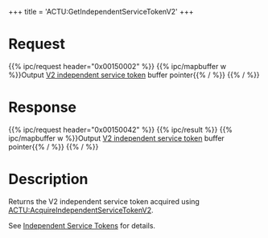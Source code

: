 +++
title = 'ACTU:GetIndependentServiceTokenV2'
+++

# Request

{{% ipc/request header="0x00150002" %}}
{{% ipc/mapbuffer w %}}Output [V2 independent service token](ACT_Services#v2_independent_service_token "wikilink") buffer pointer{{% / %}}
{{% / %}}

# Response

{{% ipc/request header="0x00150042" %}}
{{% ipc/result %}}
{{% ipc/mapbuffer w %}}Output [V2 independent service token](ACT_Services#v2_independent_service_token "wikilink") buffer pointer{{% / %}}
{{% / %}}

# Description

Returns the V2 independent service token acquired using [ACTU:AcquireIndependentServiceTokenV2](ACTU:AcquireIndependentServiceTokenV2 "wikilink").

See [Independent Service Tokens](ACT_Services#independent_service_tokens "wikilink") for details.
